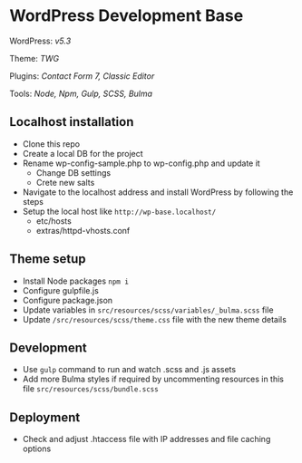 # WordPress Development Base 

WordPress: *v5.3*

Theme: *TWG*

Plugins: *Contact Form 7, Classic Editor*

Tools: *Node, Npm, Gulp, SCSS, Bulma*

## Localhost installation

- Clone this repo
- Create a local DB for the project
- Rename wp-config-sample.php to wp-config.php and update it
    - Change DB settings
    - Crete new salts
- Navigate to the localhost address and install WordPress by following the steps
- Setup the local host like `http://wp-base.localhost/` 
    - etc/hosts
    - extras/httpd-vhosts.conf

## Theme setup

- Install Node packages `npm i`
- Configure gulpfile.js
- Configure package.json
- Update variables in `src/resources/scss/variables/_bulma.scss` file
- Update `/src/resources/scss/theme.css` file with the new theme details

## Development

- Use `gulp` command to run and watch .scss and .js assets
- Add more Bulma styles if required by uncommenting resources in this file `src/resources/scss/bundle.scss`

## Deployment

- Check and adjust .htaccess file with IP addresses and file caching options